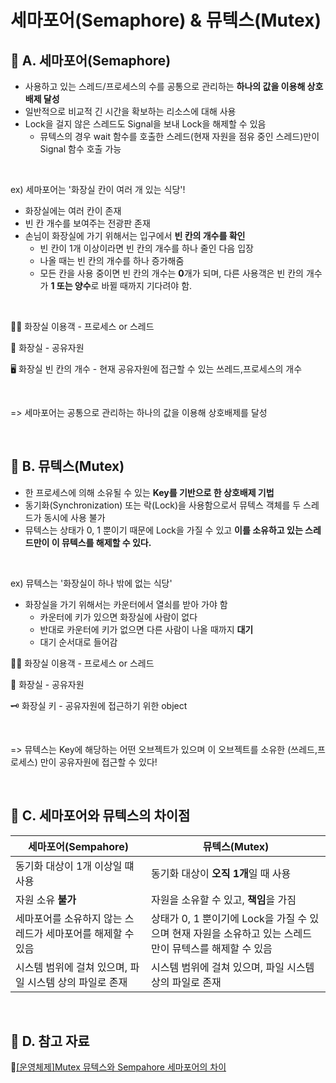 # 세마포어(Semaphore) & 뮤텍스(Mutex)

## 📌 A. 세마포어(Semaphore)

- 사용하고 있는 스레드/프로세스의 수를 공통으로 관리하는 **하나의 값을 이용해 상호배제 달성**
- 일반적으로 비교적 긴 시간을 확보하는 리소스에 대해 사용
- Lock을 걸지 않은 스레드도 Signal을 보내 Lock을 해제할 수 있음
  - 뮤텍스의 경우 wait 함수를 호출한 스레드(현재 자원을 점유 중인 스레드)만이 Signal 함수 호출 가능

<br/>

ex) 세마포어는 '화장실 칸이 여러 개 있는 식당'!

- 화장실에는 여러 칸이 존재
- 빈 칸 개수를 보여주는 전광판 존재
- 손님이 화장실에 가기 위해서는 입구에서 **빈 칸의 개수를 확인**
  - 빈 칸이 1개 이상이라면 빈 칸의 개수를 하나 줄인 다음 입장
  - 나올 때는 빈 칸의 개수를 하나 증가해줌
  - 모든 칸을 사용 중이면 빈 칸의 개수는 **0**개가 되며, 다른 사용객은 빈 칸의 개수가 **1 또는 양수**로 바뀔 때까지 기다려야 함.

<br/>

👩‍🔧 화장실 이용객 - 프로세스 or 스레드

🚪 화장실 - 공유자원

🖥 화장실 빈 칸의 개수 - 현재 공유자원에 접근할 수 있는 쓰레드,프로세스의 개수

<br/>

=> 세마포어는 공통으로 관리하는 하나의 값을 이용해 상호배제를 달성

<br/>

## 📌 B. 뮤텍스(Mutex)

- 한 프로세스에 의해 소유될 수 있는 **Key를 기반으로 한 상호배제 기법**
- 동기화(Synchronization) 또는 락(Lock)을 사용함으로서 뮤텍스 객체를 두 스레드가 동시에 사용 불가
- 뮤텍스는 상태가 0, 1 뿐이기 때문에 Lock을 가질 수 있고 **이를 소유하고 있는 스레드만이 이 뮤텍스를 해제할 수 있다.**

<br/>

ex) 뮤텍스는 '화장실이 하나 밖에 없는 식당'

- 화장실을 가기 위해서는 카운터에서 열쇠를 받아 가야 함
  - 카운터에 키가 있으면 화장실에 사람이 없다
  - 반대로 카운터에 키가 없으면 다른 사람이 나올 때까지 **대기**
  - 대기 순서대로 들어감

👩‍🔧 화장실 이용객 - 프로세스 or 스레드

🚪 화장실 - 공유자원

🗝 화장실 키 - 공유자원에 접근하기 위한 object

<br/>

=> 뮤텍스는 Key에 해당하는 어떤 오브젝트가 있으며 이 오브젝트를 소유한 (쓰레드,프로세스) 만이 공유자원에 접근할 수 있다!

<br/>

## 📌 C. 세마포어와 뮤텍스의 차이점

| 세마포어(Sempahore)                                         | 뮤텍스(Mutex)                                                                                           |
| ----------------------------------------------------------- | ------------------------------------------------------------------------------------------------------- |
| 동기화 대상이 1개 이상일 떄 사용                            | 동기화 대상이 **오직 1개**일 때 사용                                                                    |
| 자원 소유 **불가**                                          | 자원을 소유할 수 있고, **책임**을 가짐                                                                  |
| 세마포어를 소유하지 않는 스레드가 세마포어를 해제할 수 있음 | 상태가 0, 1 뿐이기에 Lock을 가질 수 있으며 현재 자원을 소유하고 있는 스레드만이 뮤텍스를 해제할 수 있음 |
| 시스템 범위에 걸쳐 있으며, 파일 시스템 상의 파일로 존재     | 시스템 범위에 걸쳐 있으며, 파일 시스템 상의 파일로 존재                                                 |

<br/>

## 📌 D. 참고 자료

🔗[[운영체제]Mutex 뮤텍스와 Sempahore 세마포어의 차이](https://heeonii.tistory.com/14)
